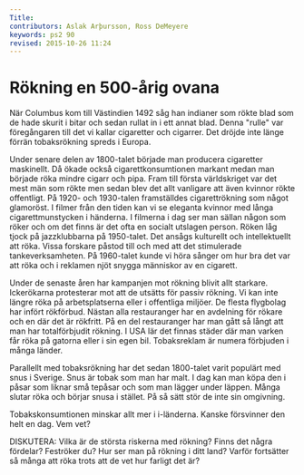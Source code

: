 ```yaml
---
Title: 
contributors: Aslak Arþursson, Ross DeMeyere
keywords: ps2 90
revised: 2015-10-26 11:24 
---
```


Rökning en 500-årig ovana
=================

När Columbus kom till Västindien 1492 såg han indianer som rökte blad som de hade skurit i bitar och sedan rullat in i ett annat blad. 
Denna "rulle" var föregångaren till det vi kallar cigaretter och cigarrer. 
Det dröjde inte länge förrän tobaksrökning spreds i Europa. 

Under senare delen av 1800-talet började man producera cigaretter maskinellt. 
Då ökade också cigarettkonsumtionen markant medan man började röka mindre cigarr och pipa. 
Fram till första världskriget var det mest män som rökte men sedan blev det allt vanligare att även kvinnor rökte offentligt. 
På 1920- och 1930-talen framställdes cigarettrökning som något glamoröst. 
I filmer från den tiden kan vi se eleganta kvinnor med långa cigarettmunstycken i händerna. 
I filmerna i dag ser man sällan någon som röker och om det finns är det ofta en socialt utslagen person. 
Röken låg tjock på jazzklubbarna på 1950-talet. 
Det ansågs kulturellt och intellektuellt att röka. 
Vissa forskare påstod till och med att det stimulerade tankeverksamheten. 
På 1960-talet kunde vi höra sånger om hur bra det var att röka och i reklamen njöt snygga människor av en cigarett. 

Under de senaste åren har kampanjen mot rökning blivit allt starkare. 
Ickerökarna protesterar mot att de utsätts för passiv rökning. 
Vi kan inte längre röka på arbetsplatserna eller i offentliga miljöer. 
De flesta flygbolag har infört rökförbud. 
Nästan alla restauranger har en avdelning för rökare och en där det är rökfritt. 
På en del restauranger har man gått så långt att man har totalförbjudit rökning. 
I USA lär det finnas städer där man varken får röka på gatorna eller i sin egen bil. 
Tobaksreklam är numera förbjuden i många länder. 

Parallellt med tobaksrökning har det sedan 1800-talet varit populärt med snus i Sverige. 
Snus är tobak som man har malt. 
I dag kan man köpa den i påsar som liknar små tepåsar och som man lägger under läppen. 
Många slutar röka och börjar snusa i stället. 
På så sätt stör de inte sin omgivning. 

Tobakskonsumtionen minskar allt mer i i-länderna. 
Kanske försvinner den helt en dag. 
Vem vet?

DISKUTERA:
Vilka är de största riskerna med rökning?
Finns det några fördelar?
Feströker du? 
Hur ser man på rökning i ditt land? 
Varför fortsätter så många att röka trots att de vet hur farligt det är?
